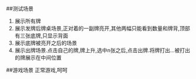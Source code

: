 ##测试场景
1.  展示所有牌
2.  展示发牌后牌桌场景,正对着的一副牌亮开,其他两幅只能看到数量和牌背,顶部有三张底牌,只显示背面
3.  展示底牌被亮开之后的场景
4.  展示出牌场景.点击自己的牌,牌上升,选中n张之后,点击出牌.将牌打出...被打出的牌展示在中间位置

##游戏场景
正常游戏,呵呵